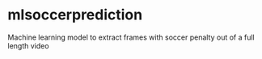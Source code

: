 # mlsoccerprediction
Machine learning model to extract frames with soccer penalty out of a full length video
